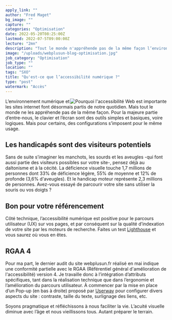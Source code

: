 ```yaml
---
apply_link: ""
author: "Fred Maget"
bg_image: ""
capture: ""
categories: "Optimisation"
date: 2022-05-20T08:25:00Z
lastmod: 2022-07-5T09:00:00Z
lecture: "2mn"
description: "Tout le monde n'appréhende pas de la même façon l’environnement numérique et les sites internet."
image: "/uploads/webplusun-blog-optimisation.jpg"
job_category: "Optimisation"
job_type: ""
location: ""
tags: "SXO"
title: "Qu'est-ce que l’accessibilité numérique ?"
type: "post"
watermark: "Accès"
---
```


<img src="/uploads/accessibilite-web.webp" class="img-fluid" alt="Pourquoi l'accessibilité Web est importante" style="float:right;" data-aos="fade-up" loading="lazy" decoding="async">
L’environnement numérique et les sites internet font désormais partis de notre quotidien. Mais tout le monde ne les appréhende pas de la même façon. Pour la majeure partie d’entre-nous, le clavier et l’écran sont des outils simples et basiques, voire logiques. Mais pour certains, des configurations s’imposent pour le même usage.

## Les handicapés sont des visiteurs potentiels
Sans de suite s’imaginer les manchots, les sourds et les aveugles -qui font aussi partie des visiteurs possibles sur votre site-, pensez déjà au daltonisme et à la cécité. La déficience visuelle touche 1,7 millions de personnes dont 33% de déficience légère, 55% de moyenne et 12% de profonde (3,6% d'aveugles). Et le handicap moteur représente 2,3 millions de personnes. Avez-vous essayé de parcourir votre site sans utiliser la souris ou vos doigts ?

## Bon pour votre référencement
Côté technique, l’accessibilité numérique est positive pour le parcours utilisateur (UX) sur vos pages, et par conséquent sur la qualité d’indexation de votre site par les moteurs de recherche. Faites un test [Lighthouse](https://developers.google.com/web/tools/lighthouse "Lighthouse") et vous saurez où vous en êtes.

## RGAA 4
Pour ma part, le dernier audit du site webplusun.fr réalisé en mai indique une conformité partielle avec le RGAA (Référentiel général d'amélioration de l'accessibilité) version 4. Je travaille donc à l’intégration d’attributs spécifiques, tant dans la réalisation technique que dans l’ergonomie et l’amélioration du parcours utilisateur. À commencer par la mise en place d’un Pop-up (en bas à droite) proposé par [Userway](https://scan.userway.org/ "Userway") pour configurer divers aspects du site : contraste, taille du texte, surlignage des liens, etc.

Soyons pragmatique et réfléchissons à nous faciliter la vie. L’acuité visuelle diminue avec l’âge et nous vieillissons tous. Autant préparer le terrain.
